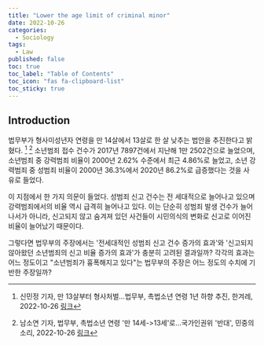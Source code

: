 ```yaml
---
title: "Lower the age limit of criminal minor"
date: 2022-10-26
categories:
  - Sociology
tags:
  - Law
published: false
toc: true
toc_label: "Table of Contents"
toc_icon: "fas fa-clipboard-list"
toc_sticky: true
---
```


## Introduction
법무부가 형사미성년자 연령을 만 14살에서 13살로 한 살 낮추는 법안을 추진한다고 밝혔다. [^1] [^2]
소년범죄 접수 건수가 2017년 7897건에서 지난해 1만 2502건으로 늘었으며,
소년범죄 중 강력범죄 비율이 2000년 2.62% 수준에서 최근 4.86%로 늘었고,
소년 강력범죄 중 성범죄 비율이 2000년 36.3%에서 2020년 86.2%로 급증했다는 것을 사유로 들었다. 

[^1]: 신민정 기자, 만 13살부터 형사처벌…법무부, 촉법소년 연령 1년 하향 추진, 한겨레, 2022-10-26 [링크](https://www.hani.co.kr/arti/society/society_general/1064312.html)  

[^2]: 남소연 기자, 법무부, 촉법소년 연령 '만 14세->13세'로...국가인권위 '반대', 민중의 소리, 2022-10-26 [링크](https://www.vop.co.kr/A00001621857.html?fbclid=IwAR36ZOMiLJduYkzLW164azJAfAxt7ztmAepvmivYZh1pLAxY539dWBViRwg)

이 지점에서 한 가지 의문이 들었다.
성범죄 신고 건수는 전 세대적으로 늘어나고 있으며 강력범죄에서의 비율 역시 급격히 늘어나고 있다. 
이는 단순히 성범죄 발생 건수가 늘어나서가 아니라, 신고되지 않고 숨겨져 있던 사건들이 시민의식의 변화로 신고로 이어진 비율이 늘어났기 때문이다. 

그렇다면 법무부의 주장에서는 '전세대적인 성범죄 신고 건수 증가의 효과'와 '신고되지 않아왔던 소년범죄의 신고 비율 증가의 효과'가 충분히 고려된 결과일까?
각각의 효과는 어느 정도이고 "소년범죄가 흉폭해지고 있다"는 법무부의 주장은 어느 정도의 수치에 기반한 주장일까?


